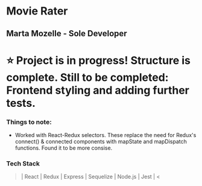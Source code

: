# Movie Rater

## Marta Mozelle - Sole Developer

# ⭐  Project is in progress! Structure is complete. Still to be completed: Frontend styling and adding further tests. 

### Things to note:
- Worked with React-Redux selectors. These replace the need for Redux's connect() & connected components with mapState and mapDispatch functions. Found it to be more consise. 

### Tech Stack
 > | React | Redux | Express | Sequelize | Node.js | Jest | <



